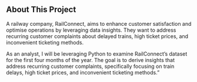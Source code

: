 **About This Project**
----
A railway company, RailConnect, aims to enhance customer satisfaction and optimise operations by leveraging data insights. 
They want to address recurring customer complaints about delayed trains, high ticket prices, and inconvenient ticketing methods.

As an analyst, I will be leveraging Python to examine RailConnect’s dataset for the first four months of the year. 
The goal is to derive insights that address recurring customer complaints, specifically focusing on train delays, high ticket prices, and inconvenient ticketing methods.”
